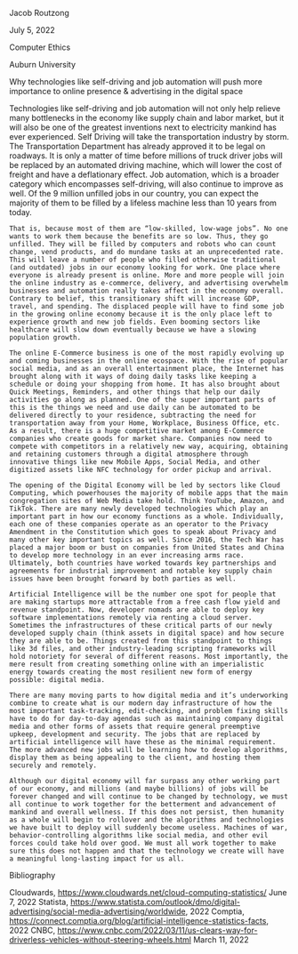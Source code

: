 Jacob Routzong

July 5, 2022

Computer Ethics

Auburn University



Why technologies like self-driving and job automation will push more importance to online presence & advertising in the digital space


Technologies like self-driving and job automation will not only help relieve many bottlenecks in the economy like supply chain and labor market, but it will also be one of the greatest inventions next to electricity mankind has ever experienced. Self Driving will take the transportation industry by storm. The Transportation Department has already approved it to be legal on roadways. It is only a matter of time before millions of truck driver jobs will be replaced by an automated driving machine, which will lower the cost of freight and have a deflationary effect. Job automation, which is a broader category which encompasses self-driving, will also continue to improve as well. Of the 9 million unfilled jobs in our country, you can expect the majority of them to be filled by a lifeless machine less than 10 years from today.

	That is, because most of them are “low-skilled, low-wage jobs”. No one wants to work them because the benefits are so low. Thus, they go unfilled. They will be filled by computers and robots who can count change, vend products, and do mundane tasks at an unprecedented rate. This will leave a number of people who filled otherwise traditional (and outdated) jobs in our economy looking for work. One place where everyone is already present is online. More and more people will join the online industry as e-commerce, delivery, and advertising overwhelm businesses and automation really takes affect in the economy overall. Contrary to belief, this transitionary shift will increase GDP, travel, and spending. The displaced people will have to find some job in the growing online economy because it is the only place left to experience growth and new job fields. Even booming sectors like healthcare will slow down eventually because we have a slowing population growth.

	The online E-Commerce business is one of the most rapidly evolving up and coming businesses in the online ecospace. With the rise of popular social media, and as an overall entertainment place, the Internet has brought along with it ways of doing daily tasks like keeping a schedule or doing your shopping from home. It has also brought about Quick Meetings, Reminders, and other things that help our daily activities go along as planned. One of the super important parts of this is the things we need and use daily can be automated to be delivered directly to your residence, subtracting the need for transportation away from your Home, Workplace, Business Office, etc. As a result, there is a huge competitive market among E-Commerce companies who create goods for market share. Companies now need to compete with competitors in a relatively new way, acquiring, obtaining and retaining customers through a digital atmosphere through innovative things like new Mobile Apps, Social Media, and other digitized assets like NFC technology for order pickup and arrival.

	The opening of the Digital Economy will be led by sectors like Cloud Computing, which powerhouses the majority of mobile apps that the main congregation sites of Web Media take hold. Think YouTube, Amazon, and TikTok. There are many newly developed technologies which play an important part in how our economy functions as a whole. Individually, each one of these companies operate as an operator to the Privacy Amendment in the Constitution which goes to speak about Privacy and many other key important topics as well. Since 2016, the Tech War has placed a major boom or bust on companies from United States and China to develop more technology in an ever increasing arms race. Ultimately, both countries have worked towards key partnerships and agreements for industrial improvement and notable key supply chain issues have been brought forward by both parties as well.

	Artificial Intelligence will be the number one spot for people that are making startups more attractable from a free cash flow yield and revenue standpoint. Now, developer nomads are able to deploy key software implementations remotely via renting a cloud server. Sometimes the infrastructures of these critical parts of our newly developed supply chain (think assets in digital space) and how secure they are able to be. Things created from this standpoint to things like 3d files, and other industry-leading scripting frameworks will hold notoriety for several of different reasons. Most importantly, the mere result from creating something online with an imperialistic energy towards creating the most resilient new form of energy possible: digital media.

	There are many moving parts to how digital media and it’s underworking combine to create what is our modern day infrastructure of how the most important task-tracking, edit-checking, and problem fixing skills have to do for day-to-day agendas such as maintaining company digital media and other forms of assets that require general preemptive upkeep, development and security. The jobs that are replaced by artificial intelligence will have these as the minimal requirement. The more advanced new jobs will be learning how to develop algorithms, display them as being appealing to the client, and hosting them securely and remotely.

	Although our digital economy will far surpass any other working part of our economy, and millions (and maybe billions) of jobs will be forever changed and will continue to be changed by technology, we must all continue to work together for the betterment and advancement of mankind and overall wellness. If this does not persist, then humanity as a whole will begin to rollover and the algorithms and technologies we have built to deploy will suddenly become useless. Machines of war, behavior-controlling algorithms like social media, and other evil forces could take hold over good. We must all work together to make sure this does not happen and that the technology we create will have a meaningful long-lasting impact for us all.



Bibliography

Cloudwards, https://www.cloudwards.net/cloud-computing-statistics/ June 7, 2022
Statista, https://www.statista.com/outlook/dmo/digital-advertising/social-media-advertising/worldwide, 2022
Comptia, https://connect.comptia.org/blog/artificial-intelligence-statistics-facts, 2022
CNBC, https://www.cnbc.com/2022/03/11/us-clears-way-for-driverless-vehicles-without-steering-wheels.html March 11, 2022
